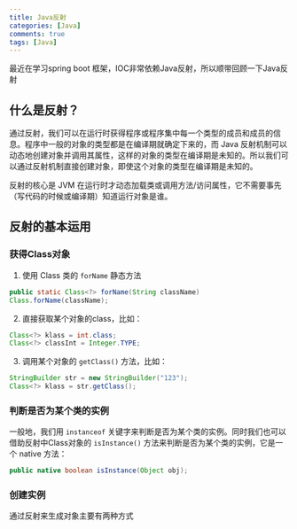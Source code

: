 ```yaml
---
title: Java反射
categories: [Java]
comments: true
tags: [Java]
---
```


最近在学习spring boot 框架，IOC非常依赖Java反射，所以顺带回顾一下Java反射

## 什么是反射？

通过反射，我们可以在运行时获得程序或程序集中每一个类型的成员和成员的信息。程序中一般的对象的类型都是在编译期就确定下来的，而 Java 反射机制可以动态地创建对象并调用其属性，这样的对象的类型在编译期是未知的。所以我们可以通过反射机制直接创建对象，即使这个对象的类型在编译期是未知的。

反射的核心是 JVM 在运行时才动态加载类或调用方法/访问属性，它不需要事先（写代码的时候或编译期）知道运行对象是谁。

## 反射的基本运用

### 获得Class对象

1. 使用 Class 类的  `forName` 静态方法

```java
public static Class<?> forName(String className)
Class.forName(className);
```

2. 直接获取某个对象的class，比如：

```java
Class<?> klass = int.class;
Class<?> classInt = Integer.TYPE;
```

3. 调用某个对象的 `getClass()` 方法，比如：

```java
StringBuilder str = new StringBuilder("123");
Class<?> klass = str.getClass();
```

### 判断是否为某个类的实例

一般地，我们用 `instanceof` 关键字来判断是否为某个类的实例。同时我们也可以借助反射中Class对象的 `isInstance()` 方法来判断是否为某个类的实例，它是一个 native 方法：

```java
public native boolean isInstance(Object obj);
```

### 创建实例

通过反射来生成对象主要有两种方式
